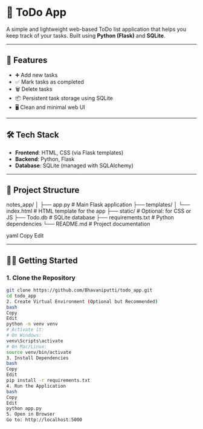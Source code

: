 # 📝 ToDo App

A simple and lightweight web-based ToDo list application that helps you keep track of your tasks. Built using **Python (Flask)** and **SQLite**.

---

## 🚀 Features

- ➕ Add new tasks
- ✅ Mark tasks as completed
- 🗑️ Delete tasks
- 📦 Persistent task storage using SQLite
- 🖥️ Clean and minimal web UI

---

## 🛠️ Tech Stack

- **Frontend**: HTML, CSS (via Flask templates)
- **Backend**: Python, Flask
- **Database**: SQLite (managed with SQLAlchemy)

---

## 📂 Project Structure

notes_app/
│
├── app.py # Main Flask application
├── templates/
│ └── index.html # HTML template for the app
├── static/ # Optional: for CSS or JS
├── Todo.db # SQLite database
├── requirements.txt # Python dependencies
└── README.md # Project documentation

yaml
Copy
Edit

---

## 🧑‍💻 Getting Started

### 1. Clone the Repository

```bash
git clone https://github.com/Bhavaniputti/todo_app.git
cd todo_app
2. Create Virtual Environment (Optional but Recommended)
bash
Copy
Edit
python -m venv venv
# Activate it:
# On Windows:
venv\Scripts\activate
# On Mac/Linux:
source venv/bin/activate
3. Install Dependencies
bash
Copy
Edit
pip install -r requirements.txt
4. Run the Application
bash
Copy
Edit
python app.py
5. Open in Browser
Go to: http://localhost:5000
